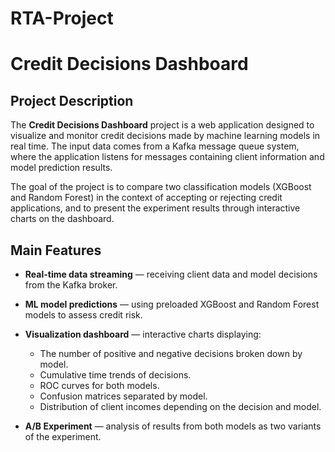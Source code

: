 # RTA-Project

# Credit Decisions Dashboard

## Project Description

The **Credit Decisions Dashboard** project is a web application designed to visualize and monitor credit decisions made by machine learning models in real time. The input data comes from a Kafka message queue system, where the application listens for messages containing client information and model prediction results.

The goal of the project is to compare two classification models (XGBoost and Random Forest) in the context of accepting or rejecting credit applications, and to present the experiment results through interactive charts on the dashboard.

## Main Features

* **Real-time data streaming** — receiving client data and model decisions from the Kafka broker.
* **ML model predictions** — using preloaded XGBoost and Random Forest models to assess credit risk.
* **Visualization dashboard** — interactive charts displaying:

  * The number of positive and negative decisions broken down by model.
  * Cumulative time trends of decisions.
  * ROC curves for both models.
  * Confusion matrices separated by model.
  * Distribution of client incomes depending on the decision and model.
* **A/B Experiment** — analysis of results from both models as two variants of the experiment.
